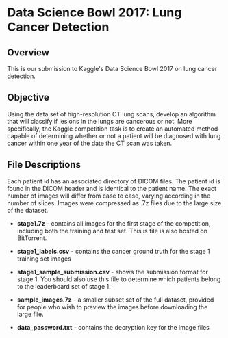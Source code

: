 # Data Science Bowl 2017: Lung Cancer Detection

## Overview

This is our submission to Kaggle's Data Science Bowl 2017 on lung cancer detection.

## Objective

Using the data set of high-resolution CT lung scans, develop an algorithm that will classify if lesions in the lungs are cancerous or not. More specifically, the Kaggle competition task is to create an automated method capable of determining whether or not a patient will be diagnosed with lung cancer within one year of the date the CT scan was taken.

## File Descriptions

Each patient id has an associated directory of DICOM files. The patient id is found in the DICOM header and is identical to the patient name. The exact number of images will differ from case to case, varying according in the number of slices. Images were compressed as .7z files due to the large size of the dataset.

* **stage1.7z** - contains all images for the first stage of the competition, including both the training and test set. This is file is also hosted on BitTorrent.

* **stage1_labels.csv** - contains the cancer ground truth for the stage 1 training set images

* **stage1_sample_submission.csv** - shows the submission format for stage 1. You should also use this file to determine which patients belong to the leaderboard set of stage 1.

* **sample_images.7z** - a smaller subset set of the full dataset, provided for people who wish to preview the images before downloading the large file.

* **data_password.txt** - contains the decryption key for the image files
